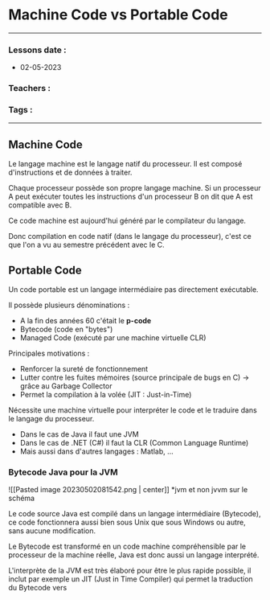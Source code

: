 # Machine Code vs Portable Code
---
### Lessons date :
- 02-05-2023

### Teachers :


### Tags :


---

## Machine Code

Le langage machine est le langage natif du processeur. Il est composé d'instructions et de données à traiter.

Chaque processeur possède son propre langage machine. Si un processeur A peut exécuter toutes les instructions d'un processeur B on dit que A est compatible avec B.

Ce code machine est aujourd'hui généré par le compilateur du langage.

Donc compilation en code natif (dans le langage du processeur), c'est ce que l'on a vu au semestre précédent avec le C.

## Portable Code

Un code portable est un langage intermédiaire pas directement exécutable.

Il possède plusieurs dénominations :
- A la fin des années 60 c'était le **p-code**
- Bytecode (code en "bytes")
- Managed Code (exécuté par une machine virtuelle CLR)

Principales motivations :
- Renforcer la sureté de fonctionnement
- Lutter contre les fuites mémoires (source principale de bugs en C) -> grâce au Garbage Collector
- Permet la compilation à la volée (JIT : Just-in-Time)

Nécessite une machine virtuelle pour interpréter le code et le traduire dans le langage du processeur.
- Dans le cas de Java il faut une JVM
- Dans le cas de .NET (C#) il faut la CLR (Common Language Runtime)
- Mais aussi dans d'autres langages : Matlab, ...

### Bytecode Java pour la JVM

![[Pasted image 20230502081542.png | center]]
\*jvm et non jvvm sur le schéma

Le code source Java est compilé dans un langage intermédiaire (Bytecode), ce code fonctionnera aussi bien sous Unix que sous Windows ou autre, sans aucune modification.

Le Bytecode est transformé en un code machine compréhensible par le processeur de la machine réelle, Java est donc aussi un langage interprété.

L'interprète de la JVM est très élaboré pour être le plus rapide possible, il inclut par exemple un JIT (Just in Time Compiler) qui permet la traduction du Bytecode vers